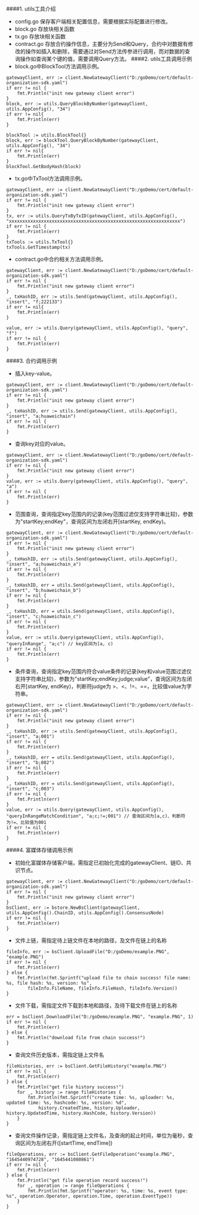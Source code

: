 ####1. utils工具介绍
- config.go 保存客户端相关配置信息，需要根据实际配置进行修改。
- block.go 存放块相关函数
- tx.go 存放块相关函数
- contract.go 存放合约操作信息，主要分为Send和Query，合约中对数据有修改的操作如插入和删除，需要通过对Send方法传参进行调用，而对数据的查询操作如查询某个键的值，需要调用Query方法。
####2. utils工具调用示例
- block.go中BlockTool方法调用示例。
```
gatewayClient, err := client.NewGatewayClient("D:/goDemo/cert/default-organization-sdk.yaml")
if err != nil {
    fmt.Println("init new gateway client error")
}
block, err := utils.QueryBlockByNumber(gatewayClient, utils.AppConfig(), "34")
if err != nil{
    fmt.Println(err)
}

blockTool := utils.BlockTool{}
block, err := blockTool.QueryBlockByNumber(gatewayClient, utils.AppConfig(), "34")
if err != nil{
    fmt.Println(err)
}
blockTool.GetBodyHash(block)
```

- tx.go中TxTool方法调用示例。
```
gatewayClient, err := client.NewGatewayClient("D:/goDemo/cert/default-organization-sdk.yaml")
if err != nil {
    fmt.Println("init new gateway client error")
}
tx, err := utils.QueryTxByTxID(gatewayClient, utils.AppConfig(), "xxxxxxxxxxxxxxxxxxxxxxxxxxxxxxxxxxxxxxxxxxxxxxxxxxxxxxxxxxxxxxxx")
if err != nil {
    fmt.Println(err)
}
txTools := utils.TxTool{}
txTools.GetTimestamp(tx)
```
- contract.go中合约相关方法调用示例。
```
gatewayClient, err := client.NewGatewayClient("D:/goDemo/cert/default-organization-sdk.yaml")
if err != nil {
    fmt.Println("init new gateway client error")
}
_, txHashID, err := utils.Send(gatewayClient, utils.AppConfig(), "insert", "f;222133")
if err != nil{
    fmt.Println(err)
}
	
value, err := utils.Query(gatewayClient, utils.AppConfig(), "query", "f")
if err != nil {
    fmt.Println(err)
}
```


####3. 合约调用示例
- 插入key-value。
```
gatewayClient, err := client.NewGatewayClient("D:/goDemo/cert/default-organization-sdk.yaml")
if err != nil {
    fmt.Println("init new gateway client error")
}
_, txHashID, err := utils.Send(gatewayClient, utils.AppConfig(), "insert", "a;huaweichain")
if err != nil {
    fmt.Println(err)
}
```
- 查询key对应的value。
```
gatewayClient, err := client.NewGatewayClient("D:/goDemo/cert/default-organization-sdk.yaml")
if err != nil {
    fmt.Println("init new gateway client error")
}
value, err := utils.Query(gatewayClient, utils.AppConfig(), "query", "a")
if err != nil {
    fmt.Println(err)
}
```
- 范围查询，查询指定key范围内的记录(key范围过滤仅支持字符串比较)，参数为"startKey;endKey"，查询区间为左闭右开[startKey, endKey)。
```
gatewayClient, err := client.NewGatewayClient("D:/goDemo/cert/default-organization-sdk.yaml")
if err != nil {
    fmt.Println("init new gateway client error")
}
_, txHashID, err := utils.Send(gatewayClient, utils.AppConfig(), "insert", "a;huaweichain_a")
if err != nil {
    fmt.Println(err)
}
_, txHashID, err = utils.Send(gatewayClient, utils.AppConfig(), "insert", "b;huaweichain_b")
if err != nil {
    fmt.Println(err)
}
_, txHashID, err = utils.Send(gatewayClient, utils.AppConfig(), "insert", "c;huaweichain_c")
if err != nil {
    fmt.Println(err)
}
value, err := utils.Query(gatewayClient, utils.AppConfig(), "queryInRange", "a;c") // key区间为[a, c)
if err != nil {
    fmt.Println(err)
}
```
- 条件查询，查询指定key范围内符合value条件的记录(key和value范围过滤仅支持字符串比较)，参数为"startKey;endKey;judge;value"，查询区间为左闭右开[startKey, endKey)，判断符judge为 >、<、!=、==，比较值value为字符串。
```
gatewayClient, err := client.NewGatewayClient("D:/goDemo/cert/default-organization-sdk.yaml")
if err != nil {
    fmt.Println("init new gateway client error")
}
_, txHashID, err := utils.Send(gatewayClient, utils.AppConfig(), "insert", "a;001")
if err != nil {
    fmt.Println(err)
}
_, txHashID, err = utils.Send(gatewayClient, utils.AppConfig(), "insert", "b;002")
if err != nil {
    fmt.Println(err)
}
_, txHashID, err = utils.Send(gatewayClient, utils.AppConfig(), "insert", "c;003")
if err != nil {
    fmt.Println(err)
}
value, err := utils.Query(gatewayClient, utils.AppConfig(), "queryInRangeMatchCondition", "a;c;!=;001") // 查询区间为[a,c)、判断符为!=、比较值为001
if err != nil {
    fmt.Println(err)
}
```

####4. 富媒体存储调用示例
- 初始化富媒体存储客户端，需指定已初始化完成的gatewayClient、链ID、共识节点。
```
gatewayClient, err := client.NewGatewayClient("D:/goDemo/cert/default-organization-sdk.yaml")
if err != nil {
    fmt.Println("init new gateway client error")
}
bsClient, err := bstore.NewBsClient(gatewayClient, utils.AppConfig().ChainID, utils.AppConfig().ConsensusNode)
if err != nil {
	fmt.Println(err)
} 
```
- 文件上链，需指定待上链文件在本地的路径，及文件在链上的名称
```
fileInfo, err := bsClient.UploadFile("D:/goDemo/example.PNG", "example.PNG")
if err != nil {
	fmt.Println(err)
} else {
	fmt.Println(fmt.Sprintf("upload file to chain success! file name: %s, file hash: %s, version: %s",
	    fileInfo.FileName, fileInfo.FileHash, fileInfo.Version))
}
```
- 文件下载，需指定文件下载到本地和路径，及待下载文件在链上的名称
```
err = bsClient.DownloadFile("D:/goDemo/example.PNG", "example.PNG", 1)
if err != nil {
	fmt.Println(err)
} else {
	fmt.Println("download file from chain success!")
}
```
- 查询文件历史版本，需指定链上文件名
```
fileHistories, err := bsClient.GetFileHistory("example.PNG")
if err != nil {
	fmt.Println(err)
} else {
	fmt.Println("get file history success!")
	for _, history := range fileHistories {
		fmt.Println(fmt.Sprintf("create time: %s, uploader: %s, updated time: %s, hashcode: %s, version: %d",
			history.CreatedTime, history.Uploader, history.UpdatedTime, history.HashCode, history.Version))
	}
}
```
- 查询文件操作记录，需指定链上文件名，及查询的起止时间，单位为毫秒，查询区间为左闭右开([startTime, endTime])
```
fileOperations, err := bsClient.GetFileOperation("example.PNG", "1645440974728", "1645441080861")
if err != nil {
	fmt.Println(err)
} else {
	fmt.Println("get file operation record success!")
	for _, operation := range fileOperations {
		fmt.Println(fmt.Sprintf("operator: %s, time: %s, event type: %s", operation.Operator, operation.Time, operation.EventType))
	}
}
```


